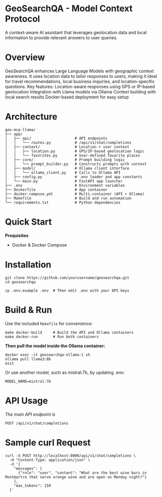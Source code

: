 # GeoSearchQA - Model Context Protocol 
A context-aware AI assistant that leverages geolocation data and local information to provide relevant answers to user queries.

# Overview

GeoSearchQA enhances Large Language Models with geographic context awareness. It uses location data to tailor responses to users, making it ideal for travel recommendations, local business inquiries, and location-specific questions.
Key features:
Location-aware responses using GPS or IP-based geolocation
Integration with Llama models via Ollama
Context building with local search results
Docker-based deployment for easy setup

# Architecture 
```
geo-mcp-llama/
├── app/
│   ├── api/                    # API endpoints
│   │   └── routes.py           # /api/v1/chat/completions
│   ├── context/                # Location + user context
│   │   ├── location.py         # GPS/IP-based geolocation logic
│   │   └── favorites.py        # User-defined favorite places
│   ├── core/                   # Prompt building logic
│   │   └── prompt_builder.py   # Constructs prompts with context
│   ├── model/                  # Ollama client interface
│   │   └── ollama_client.py    # Calls to Ollama API
│   ├── config.py               # .env loader and app constants
│   └── main.py                 # FastAPI app launcher
├── .env                        # Environment variables
├── Dockerfile                  # App container
├── docker-compose.yml          # Multi-container (API + Ollama)
├── Makefile                    # Build and run automation
└── requirements.txt            # Python dependencies
```

# Quick Start 
 **Prequisites**
- Docker & Docker Compose
# Installation 
```
git clone https://github.com/yourusername/geosearchqa.git
cd geosearchqa

cp .env.example .env  # Then edit .env with your API keys
```

# Build & Run 
Use the included `Makefile` for convenience:
```
make docker-build     # Build the API and Ollama containers
make docker-run       # Run both containers
```
**Then pull the model inside the Ollama container:**
```
docker exec -it geosearchqa-ollama-1 sh
ollama pull llama3:8b
exit
```

Or use another model, such as mistral:7b, by updating .env:
```
MODEL_NAME=mistral:7b
```

# API Usage
_The main API endpoint is_
```
POST /api/v1/chat/completions
```

# Sample curl Request
```
curl -X POST http://localhost:8000/api/v1/chat/completions \
  -H "Content-Type: application/json" \
  -d '{
    "messages": [
      {"role": "user", "content": "What are the best wine bars in Montmartre that serve orange wine and are open on Monday night?"}
    ],
    "max_tokens": 150
  }'

```


